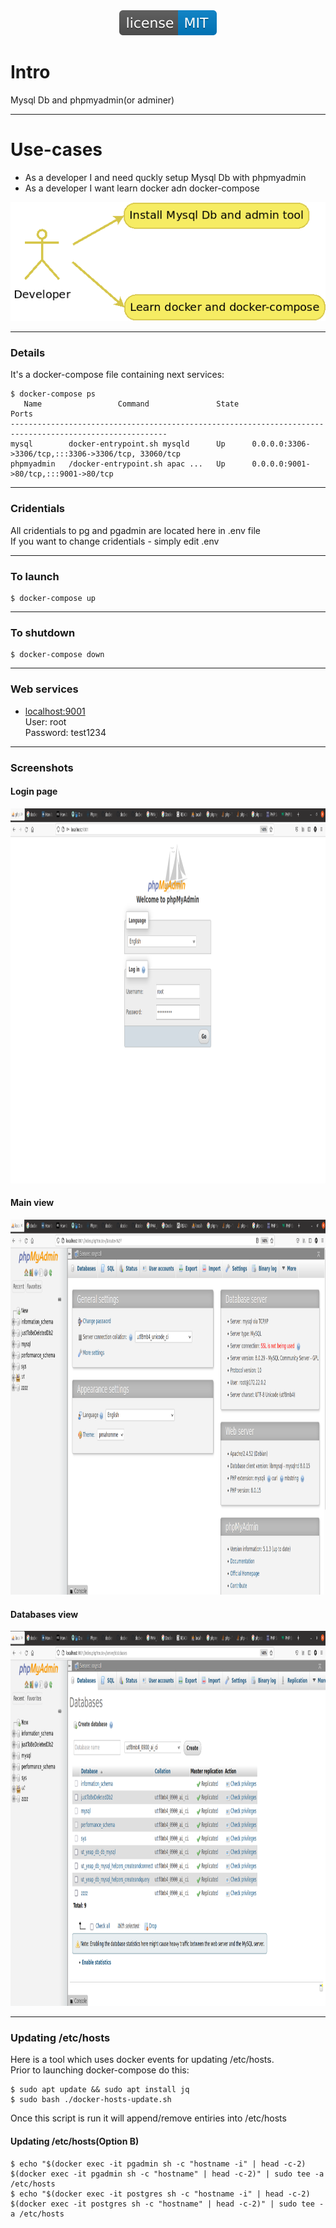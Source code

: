 <div align="center">
    <img src="images/license-MIT-blue.svg">
</div>

# Intro
Mysql Db and phpmyadmin(or adminer)

---


# Use-cases
- As a developer I and need quckly setup Mysql Db with phpmyadmin
- As a developer I want learn docker adn docker-compose

<div align="center">
    <img src="images/use_cases.png">
</div>

---


### Details
It's a docker-compose file containing next services:
```
$ docker-compose ps
   Name                 Command               State                          Ports                       
---------------------------------------------------------------------------------------------------------
mysql        docker-entrypoint.sh mysqld      Up      0.0.0.0:3306->3306/tcp,:::3306->3306/tcp, 33060/tcp
phpmyadmin   /docker-entrypoint.sh apac ...   Up      0.0.0.0:9001->80/tcp,:::9001->80/tcp  
```

---


### Cridentials
All cridentials to pg and pgadmin are located here in .env file\
If you want to change cridentials - simply edit .env

---


### To launch
```
$ docker-compose up
```

---


### To shutdown
```
$ docker-compose down
```

---


### Web services
- [localhost:9001](http://localhost:9001)\
    User: root\
    Password: test1234

---


### Screenshots

#### Login page
<div align="center">
    <img width="900" height="600" src="images/pic1.png">
</div>




#### Main view
<div align="center">
    <img width="900" height="600" src="images/pic2.png">
</div>




#### Databases view
<div align="center">
    <img width="900" height="600" src="images/pic3.png">
</div>

---


### Updating /etc/hosts
Here is a tool which uses docker events for updating /etc/hosts.\
Prior to launching docker-compose do this:
```
$ sudo apt update && sudo apt install jq
$ sudo bash ./docker-hosts-update.sh
```
Once this script is run it will append/remove entiries into /etc/hosts



#### Updating /etc/hosts(Option B)
```
$ echo "$(docker exec -it pgadmin sh -c "hostname -i" | head -c-2) $(docker exec -it pgadmin sh -c "hostname" | head -c-2)" | sudo tee -a /etc/hosts
$ echo "$(docker exec -it postgres sh -c "hostname -i" | head -c-2) $(docker exec -it postgres sh -c "hostname" | head -c-2)" | sudo tee -a /etc/hosts
```

